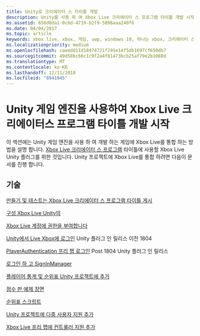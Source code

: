 ```yaml
---
title: Unity로 크리에이터 스 타이틀 개발
description: Unity를 사용 하 여 Xbox Live 크리에이터 스 프로그램 타이틀 개발 시작
ms.assetid: 656d0da1-0c6d-4719-b2f9-5896aaa240f6
ms.date: 04/04/2017
ms.topic: article
keywords: xbox live, xbox, 게임, uwp, windows 10, 하나는 xbox, 크리에이터 스
ms.localizationpriority: medium
ms.openlocfilehash: caeedd11d18474721f291e14f5db1697cf650db7
ms.sourcegitcommit: 49d58bc66c1c9f2a4f81473bcb25af79e2b1088d
ms.translationtype: MT
ms.contentlocale: ko-KR
ms.lasthandoff: 12/11/2018
ms.locfileid: "8941945"
---
```

# <a name="get-started-developing-an-xbox-live-creators-program-title-with-the-unity-game-engine"></a>Unity 게임 엔진을 사용하여 Xbox Live 크리에이터스 프로그램 타이틀 개발 시작

이 섹션에는 Unity 게임 엔진을 사용 하 여 개발 하는 게임에 Xbox Live를 통합 하는 방법을 설명 합니다. [Xbox Live 크리에이터 스 프로그램](../developer-program-overview.md#xbox-live-creators-program) 타이틀에 사용할 Xbox Live Unity 플러그를 위한 것입니다. Unity 프로젝트에 Xbox Live를 통합 하려면 다음이 문서를 진행 합니다.

## <a name="knowledge"></a>기술

[만들기 및 테스트는 Xbox Live 크리에이터 스 프로그램 타이틀 게시](create-and-test-a-new-creators-title.md)

[구성 Xbox Live Unity의](configure-xbox-live-in-unity.md)

[Xbox Live 계정에 권한을 부여합니다](authorize-xbox-live-accounts.md)

[Unity에서 Live Xbox에 로그인](unity-prefabs-and-sign-in.md) Unity 플러그 인 릴리스 이전 1804

[PlayerAuthentication 프리 팹 로그인](playerauthentication-prefab-sign-in.md)  Post 1804 Unity 플러그 인 릴리스

[로그인 하 고 SignInManager](sign-in-manager.md)

[플레이어 통계 및 순위표 Unity 프로젝트에 추가](add-stats-and-leaderboards-in-unity.md)

[점수 판 예제 장면](setup-leaderboard-example-scene.md)

[순위표 스크립트](unity-leaderboard-from-scratch.md)

[Unity 프로젝트에 다중 사용자 지원 추가](add-multi-user-support.md)

[Xbox Live 프리 팹에 컨트롤러 지원 추가](add-controller-support-to-xbox-live-prefabs.md)
